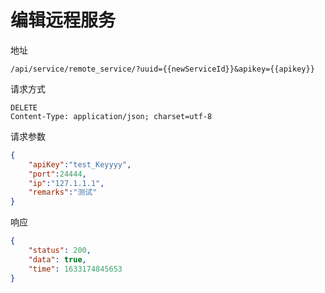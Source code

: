 # 编辑远程服务

地址

```
/api/service/remote_service/?uuid={{newServiceId}}&apikey={{apikey}}
```

请求方式

```
DELETE
Content-Type: application/json; charset=utf-8
```

请求参数

```json
{
    "apiKey":"test_Keyyyy",
    "port":24444,
    "ip":"127.1.1.1",
    "remarks":"测试"
}
```

响应

```json
{
    "status": 200,
    "data": true,
    "time": 1633174845653
}
```
